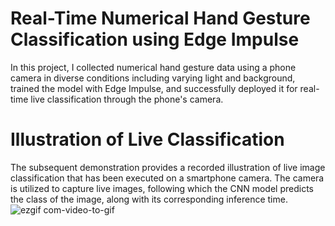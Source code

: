 # Real-Time Numerical Hand Gesture Classification using Edge Impulse
In this project, I collected numerical hand gesture data using a phone camera in diverse conditions including varying light and background, trained the model with Edge Impulse, and successfully deployed it for real-time live classification through the phone's camera.

# Illustration of Live Classification
The subsequent demonstration provides a recorded illustration of live image classification that has been executed on a smartphone camera. The camera is utilized to capture live images, following which the CNN model predicts the class of the image, along with its corresponding inference time.
![ezgif com-video-to-gif](https://github.com/Ansh-Gangwar/Gesture-Recognition/assets/140832547/4a37d27a-a69b-4ed3-8ec2-3b814adcf751)
